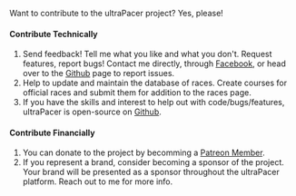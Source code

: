 Want to contribute to the ultraPacer project? Yes, please!

#### Contribute Technically
1. Send feedback! Tell me what you like and what you don't. Request features,
  report bugs! Contact me directly, through
  [Facebook](https://www.facebook.com/ultrapacer), or head over to the
  [Github](https://github.com/amokrunner/ultrapacer/issues) page
  to report issues.
2. Help to update and maintain the database of races. Create courses for
  official races and submit them for addition to the races page.
3. If you have the skills and interest to help out with code/bugs/features,
  ultraPacer is open-source on
  [Github](https://github.com/amokrunner/ultrapacer).

#### Contribute Financially
1. You can donate to the project by becomming a
  [Patreon Member](https://www.patreon.com/ultrapacer).
2. If you represent a brand, consider becoming a sponsor of the project.
  Your brand will be presented as a sponsor throughout the ultraPacer
  platform. Reach out to me for more info.
